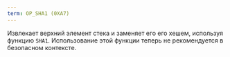 ```yaml
---
term: OP_SHA1 (0XA7)
---
```


Извлекает верхний элемент стека и заменяет его его хешем, используя функцию `SHA1`. Использование этой функции теперь не рекомендуется в безопасном контексте.